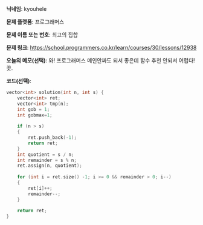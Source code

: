 **닉네임**: kyouhele

**문제 플랫폼**: 프로그래머스

**문제 이름 또는 번호**: 최고의 집합

**문제 링크**: https://school.programmers.co.kr/learn/courses/30/lessons/12938

**오늘의 메모(선택)**: 와! 프로그래머스 메인안짜도 되서 좋은데 함수 추천 안되서 어렵다! 끗.

**코드(선택)**:

``` c++
vector<int> solution(int n, int s) {
    vector<int> ret;
    vector<int> tmp(n);
    int gob = 1;
    int gobmax=1;
    
    if (n > s)
    {
        ret.push_back(-1);
        return ret;
    }
    int quotient = s / n;
    int remainder = s % n;
    ret.assign(n, quotient);
    
    for (int i = ret.size() -1; i >= 0 && remainder > 0; i--)
    {
        ret[i]++;
        remainder--;
    }
    
    return ret;
}
```